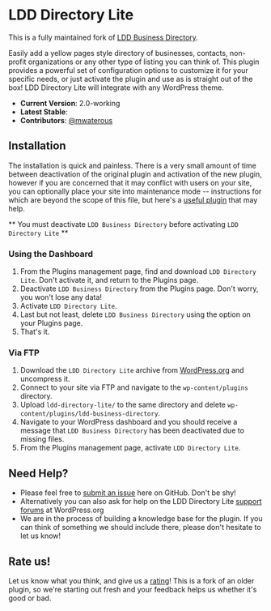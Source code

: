 # LDD Directory Lite

This is a fully maintained fork of [LDD Business Directory](http://wordpress.org/plugins/ldd-business-directory/).

Easily add a yellow pages style directory of businesses, contacts, non-profit organizations or any other type of listing you can think of. This plugin provides a powerful set of configuration options to customize it for your specific needs, or just activate the plugin and use as is straight out of the box! LDD Directory Lite will integrate with any WordPress theme.

* **Current Version**: 2.0-working
* **Latest Stable**: 
* **Contributors**: [@mwaterous](https://github.com/mwaterous)

## Installation

The installation is quick and painless. There is a very small amount of time between deactivation of the original plugin and activation of the new plugin, however if you are concerned that it may conflict with users on your site, you can optionally place your site into maintenance mode -- instructions for which are beyond the scope of this file, but here's a [useful plugin](http://wordpress.org/plugins/maintenance/) that may help.

** You must deactivate `LDD Business Directory` before activating `LDD Directory Lite` **

### Using the Dashboard

1. From the Plugins management page, find and download `LDD Directory Lite`. Don't activate it, and return to the Plugins page.
2. Deactivate `LDD Business Directory` from the Plugins page. Don't worry, you won't lose any data!
3. Activate `LDD Directory Lite`.
4. Last but not least, delete `LDD Business Directory` using the option on your Plugins page.
5. That's it.

### Via FTP

1. Download the `LDD Directory Lite` archive from [WordPress.org](http://wordpress.org/plugins/ldd-directory-lite) and uncompress it.
2. Connect to your site via FTP and navigate to the `wp-content/plugins` directory.
3. Upload `ldd-directory-lite/` to the same directory and delete `wp-content/plugins/ldd-business-directory`.
4. Navigate to your WordPress dashboard and you should receive a message that `LDD Business Directory` has been deactivated due to missing files.
5. From the Plugins management page, activate `LDD Directory Lite`.

## Need Help?

* Please feel free to [submit an issue](https://github.com/mwaterous/ldd-directory-lite/issues) here on GitHub. Don't be shy!
* Alternatively you can also ask for help on the LDD Directory Lite [support forums](http://wordpress.org/support/plugin/ldd-directory-lite) at WordPress.org
* We are in the process of building a knowledge base for the plugin. If you can think of something we should include there, please don't hesitate to let us know!

## Rate us!

Let us know what you think, and give us a [rating](http://wordpress.org/support/view/plugin-reviews/ldd-directory-lite)! This is a fork of an older plugin, so we're starting out fresh and your feedback helps us whether it's good or bad.



